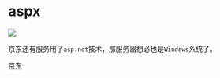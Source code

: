 # aspx

![](https://z.wiki/autoupload/20230123/6Byh.270X838-image.png)

京东还有服务用了`asp.net`技术，那服务器想必也是`Windows`系统了。

[京东](https://www.jd.com/allSort.aspx)

